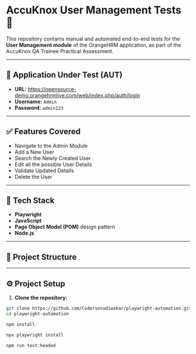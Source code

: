 # AccuKnox User Management Tests 🚀

This repository contains manual and automated end-to-end tests for the **User Management module** of the OrangeHRM application, as part of the AccuKnox QA Trainee Practical Assessment.

---

## 🔗 Application Under Test (AUT)

- **URL:** https://opensource-demo.orangehrmlive.com/web/index.php/auth/login  
- **Username:** `Admin`  
- **Password:** `admin123`

---

## ✅ Features Covered

- Navigate to the Admin Module
- Add a New User
- Search the Newly Created User
- Edit all the possible User Details
- Validate Updated Details
- Delete the User

---

## 🧰 Tech Stack

- **Playwright**
- **JavaScript**
- **Page Object Model (POM)** design pattern
- **Node.js**

---

## 📁 Project Structure


---

## ⚙️ Project Setup

1. **Clone the repository:**

```bash
git clone https://github.com/Codersonudiwakar/playwright-automation.git
cd playwright-automation

npm install

npx playwright install

npm run test:headed
